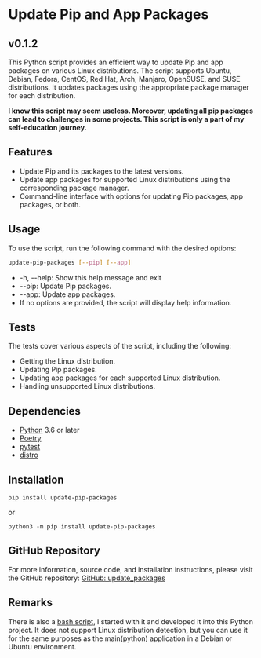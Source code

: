 # Update Pip and App Packages
## v0.1.2

This Python script provides an efficient way to update Pip and app packages on various Linux distributions. The script supports Ubuntu, Debian, Fedora, CentOS, Red Hat, Arch, Manjaro, OpenSUSE, and SUSE distributions. It updates packages using the appropriate package manager for each distribution.

**I know this script may seem useless. Moreover, updating all pip packages can lead to challenges in some projects.
This script is only a part of my self-education journey.**

## Features

- Update Pip and its packages to the latest versions.
- Update app packages for supported Linux distributions using the corresponding package manager.
- Command-line interface with options for updating Pip packages, app packages, or both.

## Usage

To use the script, run the following command with the desired options:

```bash
update-pip-packages [--pip] [--app]
```
- -h, --help: Show this help message and exit
- --pip: Update Pip packages.
- --app: Update app packages.
- If no options are provided, the script will display help information.

## Tests
The tests cover various aspects of the script, including the following:

- Getting the Linux distribution.
- Updating Pip packages.
- Updating app packages for each supported Linux distribution.
- Handling unsupported Linux distributions.



## Dependencies
- [Python](https://www.python.org/) 3.6 or later
- [Poetry](https://python-poetry.org/)
- [pytest](https://pytest.org/)
- [distro](https://pypi.org/project/distro/)

## Installation
```
pip install update-pip-packages
```
or
```
python3 -m pip install update-pip-packages
```

## GitHub Repository
For more information, source code, and installation instructions, please visit the GitHub repository: [GitHub: update_packages](https://github.com/OleksandrMakarov/Scripts/tree/main/update-pip-project)

## Remarks
There is also a [bash script](https://github.com/OleksandrMakarov/Scripts/tree/main/update-pip-project/update_packages.sh), I started with it and developed it into this Python project. 
It does not support Linux distribution detection, but you can use it for the same purposes as the main(python) application in a Debian or Ubuntu environment.
